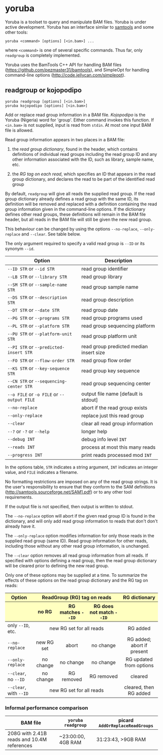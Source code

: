 yoruba
======

Yoruba is a toolset to query and manipulate BAM files.  Yoruba is under active
development.  Yoruba has an interface similar to [samtools](http://samtools.sourceforge.net)
and some other tools:

    yoruba <command> [options] [<in.bam>] ...

where `<command>` is one of several specific commands.  Thus far, only `readgroup`
is completely implemented.

Yoruba uses the BamTools C++ API for handling BAM files
(<https://github.com/pezmaster31/bamtools>), and SimpleOpt for handling
command-line options (<http://code.jellycan.com/simpleopt>).

readgroup or kojopodipo
-----------------------

    yoruba readgroup [options] [<in.bam>]
    yoruba kojopodipo [options] [<in.bam>]

Add or replace read group information in a BAM file.  *Kojopodipo* is the
Yoruba (Nigeria) word for 'group'.  Either command invokes this function.  If
`<in.bam>` is not supplied, input is read from `stdin`.  At most one input BAM
file is allowed.

Read group information appears in two places in a BAM file:

1. the *read group dictionary*, found in the header, which contains definitions
   of individual read groups including the read group ID and any other
   information associated with the ID, such as library, sample name, etc.

2. the *RG tag on each read*, which specifies an ID that appears in the read
   group dictionary, and declares the read to be part of the identified read
   group

By default, `readgroup` will give all reads the supplied read group.  If the
read group dictionary already defines a read group with the same ID, its
definition will be removed and replaced with a definition containing the read
group information given in the command-line options.  If the dictionary defines
other read groups, these definitions will remain in the BAM file header, but
all reads in the BAM file will still be given the new read group.

This behaviour can be changed by using the options `--no-replace`, `--only-replace` 
and `--clear`.  See table below.

The only argument required to specify a valid read group is `--ID` or its
synonym `--id`.

| Option                                     | Description |
|--------------------------------------------|-------------|
| `--ID STR` or `--id STR`                   | read group identifier |
| `--LB STR` or `--library STR`              | read group library |
| `--SM STR` or `--sample-name STR`          | read group sample name |
| `--DS STR` or `--description STR`          | read group description |
| `--DT STR` or `--date STR`                 | read group date |
| `--PG STR` or `--programs STR`             | read group programs used |
| `--PL STR` or `--platform STR`             | read group sequencing platform |
| `--PU STR` or `--platform-unit STR`        | read group platform unit |
| `--PI STR` or `--predicted-insert STR`     | read group predicted median insert size |
| `--FO STR` or `--flow-order STR`           | read group flow order |
| `--KS STR` or `--key-sequence STR`         | read group key sequence |
| `--CN STR` or `--sequencing-center STR`    | read group sequencing center |
| `--o FILE` or `-o FILE` or `--output FILE` | output file name [default is stdout] |
| `--no-replace`                             | abort if the read group exists |
| `--only-replace`                           | replace just this read group |
| `--clear`                                  | clear all read group information |
| `--?` or `-?` or `--help`                  | longer help |
| `--debug INT`                              | debug info level `INT` |
| `--reads INT`                              | process at most this many reads |
| `--progress INT`                           | print reads processed mod `INT` |

In the options table, `STR` indicates a string argument, `INT` indicates an
integer value, and `FILE` indicates a filename.

No formatting restrictions are imposed on any of the read group strings. It is
the user's responsibility to ensure that they conform to the SAM definitions
(<http://samtools.sourceforge.net/SAM1.pdf>) or to any other tool requirements.

If the output file is not specified, then output is written to stdout.

The `--no-replace` option will abort if the given read group ID is found in the
dictionary, and will only add read group information to reads that don't
don't already have it.

The `--only-replace` option modifies information for only those reads in the
supplied read group (same ID). Read group information for other reads,
including those without any other read group information, is unchanged.

The `--clear` option removes all read group information from all reads.
If specified with options defining a read group, then the read group dictionary
will be cleared prior to defining the new read group.

Only one of these options may be supplied at a time.  To summarize the effects
of these options on the read group dictionary and the RG tag on reads:

<table>
<thead>
<tr bgcolor="#ffffc0">
  <th>Option</th>
  <th align="center" colspan="3">ReadGroup (RG) tag on reads</th>
  <th>RG dictionary</th>
</tr>
<tr bgcolor="#ffffc0">
  <th></th>
  <th>no RG</th>
  <th>RG matches <code>--ID</code></th>
  <th>RG does not match <code>--ID</code></th>
  <th></th>
</tr>
</thead>
<tbody>
<tr>
  <td>only <code>--ID</code>, etc.</td>
  <td align="center" colspan="3">new RG set for all reads</td>
  <td align="center">RG added</td>
</tr>
<tr>
  <td><code>--no-replace</code></td>
  <td align="center">new RG set</td>
  <td align="center">abort</td>
  <td align="center">no change</td>
  <td align="center">RG added; abort if present</td>
</tr>
<tr>
  <td><code>--only-replace</code></td>
  <td align="center">no change</td>
  <td align="center">no change</td>
  <td align="center">no change</td>
  <td align="center">RG updated from options</td>
</tr>
<tr>
  <td><code>--clear</code>, no <code>--ID</code></td>
  <td align="center">no change</td>
  <td align="center">RG removed</td>
  <td align="center">RG removed</td>
  <td align="center">cleared</td>
</tr>
<tr>
  <td><code>--clear</code>, with <code>--ID</code></td>
  <td align="center" colspan="3">new RG set for all reads</td>
  <td align="center">cleared, then RG added</td>
</tr>
</tbody>
</table>


### Informal performance comparison

| BAM file                           | `yoruba readgroup` | picard `AddOrReplaceReadGroups` |
|------------------------------------|--------------------|---------------------------------|
| 208G with 2.41B reads and 10.4M references | ~23:00:00, 4GB RAM | 31:23:43, >9GB RAM |


